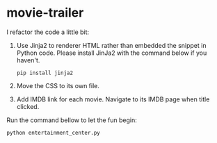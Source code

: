 # movie-trailer


I refactor the code a little bit:

1. Use Jinja2 to renderer HTML rather than embedded the snippet in Python code. Please install JinJa2 with the command below if you haven't.

    `pip install jinja2`

2. Move the CSS to its own file.

3. Add IMDB link for each movie. Navigate to its IMDB page when title clicked.

Run the command bellow to let the fun begin:

`python entertainment_center.py`